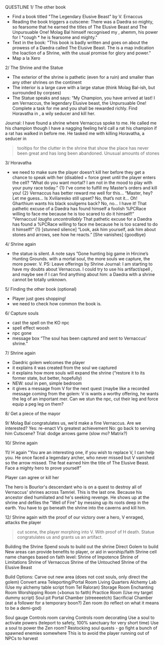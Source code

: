 QUESTLINE
1/ The other book
- Find a book titled "The Legendary Elusive Beast" by V. Ernaccus
- Reading the book triggers a cutscene: There was a Daedra so mighty, so fearsome that he earned the titles of The Elusive Beast and The Unpursuable One! Molag Bal himself recognised my , ahemm, his power for I *cough * he is fearsome and mighty."
- Text in the book: "This book is badly written and goes on about the prowess of a Daedra called The Elusive Beast. The is a map indication the loaction of a Shrine, with the usual promise for glory and power."
- Map a la Xero

2/ The Shrine and the Statue
- The exterior of the shrine is pathetic (even for a ruin) and smaller than any other shrines on the continent
- The interior is a large cave with a large statue (think Molag Bal-ish, but surrounded by corpses)
- The Statue speaks and says:
“My Champion, you have arrived at last! I am Vernaccus, the legendary Elusive beast, the Unpursuable One! Complete a task for me and you shall be rewarded richly. Find Horavatha in <insert Daedric RUIN>, a wily seducer and kill her. 

Journal: I have found a shrine where Vernaccus spoke to me. He called me his champion though I have a nagging feeling he’d call a rat his champion if a rat has walked in before me. He tasked me with killing Horavatha, a seducer in <insert RUINS>
> tooltips for the clutter in the shrine that show the place has never been great and has long been abandoned. Unusual amounts of stones

3/ Horavatha
- we need to make sure the player doesn’t kill her before they get a chance to speak with her (disabled + force greet until the player enters the cell?
“What do you want mortal? I am not in the mood to play with your puny race today.”
{1} I’ve come to fulfill my Master’s orders and kill you!
{2} Vernaccus has better reward me well for this…
“Master, hey? Let me guess… Is Xviliaresko still upset? No, that’s not it… Oh! Gharthium wants his black soulgems back? No, no… I have it! That pathetic excuse of a Daedra has found himself a foolish %PCRace willing to face me because he is too scared to do it himself!”
“Vernaccus! *laughs uncontrollably*  That pathetic excuse for a Daedra has found a %PCRace willing to face me because he is too scared to do it himself!”
{1} [stunned silence]
“Look, ask him yourself, ask him about stones and arrows, see how he reacts.” [She vanishes]
{goodbye}

4/ Shrine again
- the statue is silent. A note says ”Gone hunting big game in Hircine’s Hunting Grounds. <USE MY ARTIFACT>  with a mortal soul, the more souls we capture, the more power.
V.
PS: Leave offerings by Shrine
Journal: I am starting to have my doubts about Vernaccus. I could try to use his artifact/spell , and maybe see if I can find anything about him: a Daedra with a shrine cannot be totally unknown.

5/ Finding the other book (optional)
- Player just goes shopping!
- we need to check how common the book is.

6/ Capture souls
- cast the spell on the KO npc
- spell effect woosh
- npc gone
- message box “The soul has been captured and sent to Vernaccus’ shrine.”

7/ Shrine again
- Daedric golem welcomes the player
- it explains it was created from the soul we captured
- it explains how more souls will expand the shrine (“restore it to its former state, but better, hopefully)
- NEW: soul in pen, simple bedroom
- it gives a message from V for the next quest (maybe like a recorded message coming from the golem:
V is wants a worthy offering, he wants the leg of an important mer. 
Can we stun the npc, cut their leg and force equip a peg leg on them?

8/ Get a piece of the mayor

9/ Molag Bal congratulates us, we’d make a fine Vernaccus. Are we interested?
Yes: re-enact V’s greatest achievement 
No: go back to serving him
Cutscene?
Trial: dodge arrows game (slow mo? Matrix?)

10/ Shrine again


11/ H again
"You are an interesting one, if you wish to replace V, I can help you. 
 He once faced a legendary archer, who never missed but V vanished so the arrow missed. The feat earned him the title of The Elusive Beast. Face a mighty hero to prove yourself"

Player can agree or kill her

The hero is Bourlor's descendant who is on a quest to destroy all of Vernaccus' shrines across Tamriel. This is the last one. Because his ancestor died humiliated and he's seeking revenge. He shows up at the shrine and defiles the "Well of Fire" by messing up its roots deep in the earth. You have to go beneath the shrine into the caverns and kill him.

12/ Shrine again
with the proof of our victory over a hero, V enraged, attacks the player
> cut scene, the player morphing into V.
With proof of H death. Statue congratulates  us and grants us an artifact. 



Building the Shrine
Spend souls to build out the shrine
Direct Golem to build
New areas can provide benefits to player, or aid in worship/faith
Shrine cell name changes based on faith level:
Shrine of Impotence
Shrine of Limitations
Shrine of Vernaccus
Shrine of the Untouched
Shrine of the Elusive Beast

Build Options:
Carve out new area (does not cost souls, only direct the golem)
Convert area
Teleporting/Portal Room
Living Quarters
Alchemy Lab (Use my alchemy table script from Tel Raloran)
Storage Room
Enchanting Room
Worshipping Room (+bonus to faith)
Practice Room (Use my target dummy script)
Soul pit
Portal Chamber (streeeeetch)
Sacrificial Chamber (eat a follower for a temporary boon?)
Zen room (to reflect on what it means to be a demi-god)


Soul gauge
Controls room carving
Controls room decorating
Use a soul to activate powers (teleport to safety, 100% sanctuary for very short time)
Use a soul to power the Zen room?
Restocking soul quests - go fight a bunch of spawned enemies somewhere
This is to avoid the player running out of NPCs to harvest

